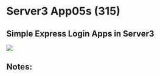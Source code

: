 # Server3 App05s  (315)  
## Simple Express Login Apps in Server3  
  
<img src="Apps/images/et0315-server3-app05s.md_screen1.png" class="img4"><br>
  
## Notes:  
  
